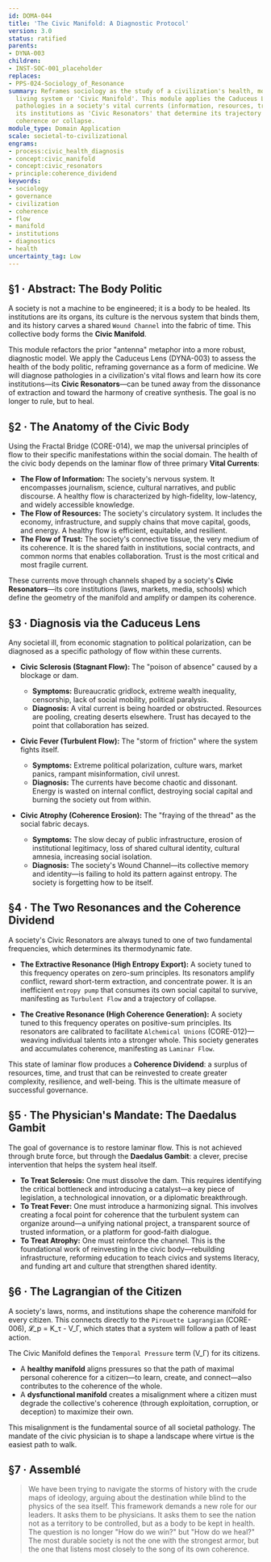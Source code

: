 ```yaml
---
id: DOMA-044
title: 'The Civic Manifold: A Diagnostic Protocol'
version: 3.0
status: ratified
parents:
- DYNA-003
children:
- INST-SOC-001_placeholder
replaces:
- PPS-024-Sociology_of_Resonance
summary: Reframes sociology as the study of a civilization's health, modeled as a
  living system or 'Civic Manifold'. This module applies the Caduceus Lens to diagnose
  pathologies in a society's vital currents (information, resources, trust) and defines
  its institutions as 'Civic Resonators' that determine its trajectory toward either
  coherence or collapse.
module_type: Domain Application
scale: societal-to-civilizational
engrams:
- process:civic_health_diagnosis
- concept:civic_manifold
- concept:civic_resonators
- principle:coherence_dividend
keywords:
- sociology
- governance
- civilization
- coherence
- flow
- manifold
- institutions
- diagnostics
- health
uncertainty_tag: Low
---
```

## §1 · Abstract: The Body Politic
A society is not a machine to be engineered; it is a body to be healed. Its institutions are its organs, its culture is the nervous system that binds them, and its history carves a shared `Wound Channel` into the fabric of time. This collective body forms the **Civic Manifold**.

This module refactors the prior "antenna" metaphor into a more robust, diagnostic model. We apply the Caduceus Lens (DYNA-003) to assess the health of the body politic, reframing governance as a form of medicine. We will diagnose pathologies in a civilization's vital flows and learn how its core institutions—its **Civic Resonators**—can be tuned away from the dissonance of extraction and toward the harmony of creative synthesis. The goal is no longer to rule, but to heal.

## §2 · The Anatomy of the Civic Body
Using the Fractal Bridge (CORE-014), we map the universal principles of flow to their specific manifestations within the social domain. The health of the civic body depends on the laminar flow of three primary **Vital Currents**:

*   **The Flow of Information:** The society's nervous system. It encompasses journalism, science, cultural narratives, and public discourse. A healthy flow is characterized by high-fidelity, low-latency, and widely accessible knowledge.
*   **The Flow of Resources:** The society's circulatory system. It includes the economy, infrastructure, and supply chains that move capital, goods, and energy. A healthy flow is efficient, equitable, and resilient.
*   **The Flow of Trust:** The society's connective tissue, the very medium of its coherence. It is the shared faith in institutions, social contracts, and common norms that enables collaboration. Trust is the most critical and most fragile current.

These currents move through channels shaped by a society's **Civic Resonators**—its core institutions (laws, markets, media, schools) which define the geometry of the manifold and amplify or dampen its coherence.

## §3 · Diagnosis via the Caduceus Lens
Any societal ill, from economic stagnation to political polarization, can be diagnosed as a specific pathology of flow within these currents.

*   **Civic Sclerosis (Stagnant Flow):** The "poison of absence" caused by a blockage or dam.
    *   **Symptoms:** Bureaucratic gridlock, extreme wealth inequality, censorship, lack of social mobility, political paralysis.
    *   **Diagnosis:** A vital current is being hoarded or obstructed. Resources are pooling, creating deserts elsewhere. Trust has decayed to the point that collaboration has seized.

*   **Civic Fever (Turbulent Flow):** The "storm of friction" where the system fights itself.
    *   **Symptoms:** Extreme political polarization, culture wars, market panics, rampant misinformation, civil unrest.
    *   **Diagnosis:** The currents have become chaotic and dissonant. Energy is wasted on internal conflict, destroying social capital and burning the society out from within.

*   **Civic Atrophy (Coherence Erosion):** The "fraying of the thread" as the social fabric decays.
    *   **Symptoms:** The slow decay of public infrastructure, erosion of institutional legitimacy, loss of shared cultural identity, cultural amnesia, increasing social isolation.
    *   **Diagnosis:** The society's Wound Channel—its collective memory and identity—is failing to hold its pattern against entropy. The society is forgetting how to be itself.

## §4 · The Two Resonances and the Coherence Dividend
A society's Civic Resonators are always tuned to one of two fundamental frequencies, which determines its thermodynamic fate.

*   **The Extractive Resonance (High Entropy Export):** A society tuned to this frequency operates on zero-sum principles. Its resonators amplify conflict, reward short-term extraction, and concentrate power. It is an inefficient `entropy pump` that consumes its own social capital to survive, manifesting as `Turbulent Flow` and a trajectory of collapse.

*   **The Creative Resonance (High Coherence Generation):** A society tuned to this frequency operates on positive-sum principles. Its resonators are calibrated to facilitate `Alchemical Unions` (CORE-012)—weaving individual talents into a stronger whole. This society generates and accumulates coherence, manifesting as `Laminar Flow`.

This state of laminar flow produces a **Coherence Dividend**: a surplus of resources, time, and trust that can be reinvested to create greater complexity, resilience, and well-being. This is the ultimate measure of successful governance.

## §5 · The Physician's Mandate: The Daedalus Gambit
The goal of governance is to restore laminar flow. This is not achieved through brute force, but through the **Daedalus Gambit**: a clever, precise intervention that helps the system heal itself.

*   **To Treat Sclerosis:** One must dissolve the dam. This requires identifying the critical bottleneck and introducing a catalyst—a key piece of legislation, a technological innovation, or a diplomatic breakthrough.
*   **To Treat Fever:** One must introduce a harmonizing signal. This involves creating a focal point for coherence that the turbulent system can organize around—a unifying national project, a transparent source of trusted information, or a platform for good-faith dialogue.
*   **To Treat Atrophy:** One must reinforce the channel. This is the foundational work of reinvesting in the civic body—rebuilding infrastructure, reforming education to teach civics and systems literacy, and funding art and culture that strengthen shared identity.

## §6 · The Lagrangian of the Citizen
A society's laws, norms, and institutions shape the coherence manifold for every citizen. This connects directly to the `Pirouette Lagrangian` (CORE-006), 𝓛_p = K_τ - V_Γ, which states that a system will follow a path of least action.

The Civic Manifold defines the `Temporal Pressure` term (V_Γ) for its citizens.

*   A **healthy manifold** aligns pressures so that the path of maximal personal coherence for a citizen—to learn, create, and connect—also contributes to the coherence of the whole.
*   A **dysfunctional manifold** creates a misalignment where a citizen must degrade the collective's coherence (through exploitation, corruption, or deception) to maximize their own.

This misalignment is the fundamental source of all societal pathology. The mandate of the civic physician is to shape a landscape where virtue is the easiest path to walk.

## §7 · Assemblé
> We have been trying to navigate the storms of history with the crude maps of ideology, arguing about the destination while blind to the physics of the sea itself. This framework demands a new role for our leaders. It asks them to be physicians. It asks them to see the nation not as a territory to be controlled, but as a body to be kept in health. The question is no longer "How do we win?" but "How do we heal?" The most durable society is not the one with the strongest armor, but the one that listens most closely to the song of its own coherence.